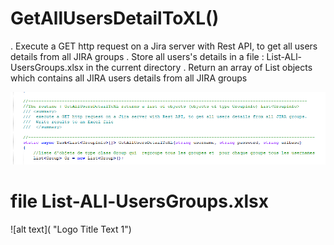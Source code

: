# GetAllUsersDetailToXL()


. Execute a GET http request on a Jira server with Rest API, to get all users details from all JIRA groups
. Store all users's details in a file : List-ALl-UsersGroups.xlsx in the current directory
. Return an array of List objects which contains all JIRA users details from all JIRA groups

![alt text](https://github.com/guihen01/RestApi-JIRA-Lib/blob/main/GetAllUsersDetailToXL/Doc/Capture1.PNG "Logo Title Text 1")

# file List-ALl-UsersGroups.xlsx
![alt text]( "Logo Title Text 1")
